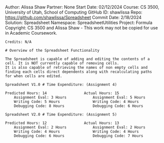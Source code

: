 ﻿
Author: Alissa Shaw
Partner: None
Start Date: 02/12/2024
Course: CS 3500, University of Utah, School of Computing
GitHub ID: shawlissa
Repo: https://github.com/shawlissa/Spreadsheet
Commit Date: 2/18/2024
Solution: Spreadsheet
Namespace: SpreadsheetUtilities
Project: Formula 
Copyright: CS 3500 and Alissa Shaw - This work may not be copied for use in Academic Coursework.
```
Credits: N/A

# Overview of the Spreadsheet Functionality

The Spreadsheet is capable of adding and editing the contents of a cell. It is NOT currently capable of removing cells.
It is also capable of retrieving the names of non empty cells and finding each cells direct dependents along with recalculating paths
for when cells are edited.

Spreadsheet V1.0 # Time Expenditure: (Assignment 4)

Predicted Hours: 14					Actual Hours: 15
	Assignment Eval: 3 Hours			Assignment Eval: 5 Hours
	Writing Code: 5 Hours				Writing Code: 4 Hours
	Debugging Code: 8 Hours				Debugging Code: 6 Hours

Spreadsheet V2.0 # Time Expenditure: (Assignment 5)

Predicted Hours: 12					Actual Hours: 13
	Assignment Eval: 2 Hours			Assignment Eval: 2 Hours
	Writing Code: 4 Hours				Writing Code: 4 Hours
	Debugging Code: 6 Hours				Debugging Code: 7 Hours


